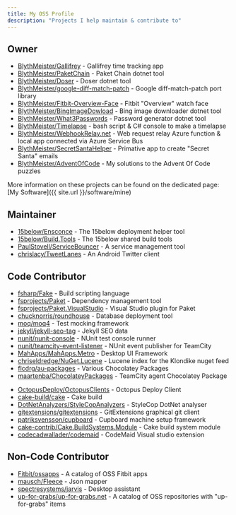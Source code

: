 ```yaml
---
title: My OSS Profile
description: "Projects I help maintain & contribute to"
---
```


## Owner

* [BlythMeister/Gallifrey](https://github.com/BlythMeister/Gallifrey) - Gallifrey time tracking app
* [BlythMeister/PaketChain](https://github.com/BlythMeister/PaketChain) - Paket Chain dotnet tool
* [BlythMeister/Doser](https://github.com/BlythMeister/Doser) - Doser dotnet tool
* [BlythMeister/google-diff-match-patch](https://github.com/BlythMeister/google-diff-match-patch) - Google diff-match-patch port library
* [BlythMeister/Fitbit-Overview-Face](https://github.com/BlythMeister/Fitbit-Overview-Face) - Fitbit "Overview" watch face
* [BlythMeister/BingImageDowload](https://github.com/BlythMeister/BingImageDowload) - Bing image downloader dotnet tool
* [BlythMeister/What3Passwords](https://github.com/BlythMeister/What3Passwords) - Password generator dotnet tool
* [BlythMeister/Timelapse](https://github.com/BlythMeister/Timelapse) - bash script & C# console to make a timelapse
* [BlythMeister/WebhookRelay.net](https://github.com/BlythMeister/WebhookRelay.net) - Web request relay Azure function & local app connected via Azure Service Bus
* [BlythMeister/SecretSantaHelper](https://github.com/BlythMeister/SecretSantaHelper) - Primative app to create "Secret Santa" emails
* [BlythMeister/AdventOfCode](https://github.com/BlythMeister/AdventOfCode) - My solutions to the Advent Of Code puzzles

More information on these projects can be found on the dedicated page: [My Software]({{ site.url }}/software/mine)

## Maintainer

* [15below/Ensconce](https://github.com/15below/Ensconce/commits?author=BlythMeister) - The 15below deployment helper tool
* [15below/Build.Tools](https://github.com/15below/Build.Tools/commits?author=BlythMeister) - The 15below shared build tools
* [PaulStovell/ServiceBouncer](https://github.com/PaulStovell/ServiceBouncer/commits?author=BlythMeister) - A service management tool
* [chrislacy/TweetLanes](https://github.com/chrislacy/TweetLanes/commits?author=BlythMeister) - An Android Twitter client

## Code Contributor

* [fsharp/Fake](https://github.com/fsharp/FAKE/commits?author=BlythMeister) - Build scripting language
* [fsprojects/Paket](https://github.com/fsprojects/Paket/commits?author=BlythMeister) - Dependency management tool
* [fsprojects/Paket.VisualStudio](https://github.com/fsprojects/Paket.VisualStudio/commits?author=BlythMeister) - Visual Studio plugin for Paket
* [chucknorris/roundhouse](https://github.com/chucknorris/roundhouse/commits?author=BlythMeister) - Database deployment tool
* [moq/moq4](https://github.com/moq/moq4/commits?author=BlythMeister) - Test mocking framework
* [jekyll/jekyll-seo-tag](https://github.com/jekyll/jekyll-seo-tag/commits?author=BlythMeister) - Jekyll SEO data
* [nunit/nunit-console](https://github.com/nunit/nunit-console/commits?author=BlythMeister) - NUnit test console runner
* [nunit/teamcity-event-listener](https://github.com/nunit/teamcity-event-listener/commits?author=BlythMeister) - NUnit event publisher for TeamCity
* [MahApps/MahApps.Metro](https://github.com/MahApps/MahApps.Metro/commits?author=BlythMeister) - Desktop UI Framework
* [chriseldredge/NuGet.Lucene](https://github.com/chriseldredge/NuGet.Lucene/commits?author=BlythMeister) - Lucene index for the Klondike nuget feed
* [flcdrg/au-packages](https://github.com/flcdrg/au-packages/commits?author=BlythMeister) - Various Chocolatey Packages
* [maartenba/ChocolateyPackages](https://github.com/maartenba/ChocolateyPackages/commits?author=BlythMeister) - TeamCity agent Chocolatey Package
<!-- Unmerged PR (https://github.com/StefanScherer/choco-docker-cli/pull/7) * [StefanScherer/choco-docker-cli](https://github.com/StefanScherer/choco-docker-cli/commits?author=BlythMeister) - Docker CLI Chocolatey Package -->
* [OctopusDeploy/OctopusClients](https://github.com/OctopusDeploy/OctopusClients/commits?author=BlythMeister) - Octopus Deploy Client
* [cake-build/cake](https://github.com/cake-build/cake/commits?author=BlythMeister) - Cake build
* [DotNetAnalyzers/StyleCopAnalyzers](https://github.com/DotNetAnalyzers/StyleCopAnalyzers/commits?author=BlythMeister) - StyleCop DotNet analyser
* [gitextensions/gitextensions](https://github.com/gitextensions/gitextensions/commits?author=BlythMeister) - GitExtensions graphical git client
* [patriksvensson/cupboard](https://github.com/patriksvensson/cupboard/commits?author=BlythMeister) - Cupboard machine setup framework
* [cake-contrib/Cake.BuildSystems.Module](https://github.com/cake-contrib/Cake.BuildSystems.Module/commits?author=BlythMeister) - Cake build system module
* [codecadwallader/codemaid](https://github.com/codecadwallader/codemaid/commits?author=BlythMeister) - CodeMaid Visual studio extension

## Non-Code Contributor

* [Fitbit/ossapps](https://github.com/Fitbit/ossapps/commits?author=BlythMeister) - A catalog of OSS Fitbit apps
* [mausch/Fleece](https://github.com/mausch/Fleece/commits?author=BlythMeister) - Json mapper
* [spectresystems/jarvis](https://github.com/spectresystems/jarvis/commits?author=BlythMeister) - Desktop assistant
* [up-for-grabs/up-for-grabs.net](https://github.com/up-for-grabs/up-for-grabs.net/commits?author=BlythMeister) - A catalog of OSS repositories with "up-for-grabs" items
